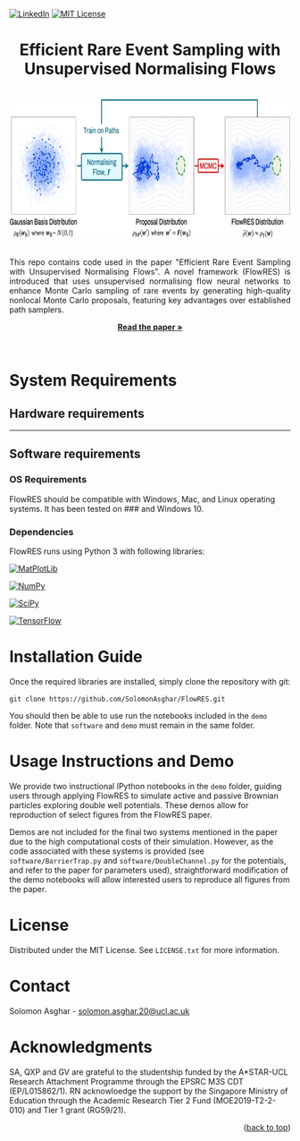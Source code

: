 <a name="readme-top"></a>

[![LinkedIn][linkedin-shield]][linkedin-url]
[![MIT License][license-shield]][license-url]

<div align="center">
  <h1 align="center">Efficient Rare Event Sampling with Unsupervised
Normalising Flows</h1>
  <br />
  <a href="https://github.com/SolomonAsghar/Efficient-Rare-Event-Sampling-with-Unsupervised-Normalising-Flows">
    <img src="FlowRES_Schematic.png" alt="FlowRES workflow schematic" height="250">
  </a>
  <p align="justify">
    <br />
    This repo contains code used in the paper "Efficient Rare Event Sampling with Unsupervised Normalising Flows". A novel framework (FlowRES) is introduced that uses unsupervised normalising flow neural networks to enhance Monte Carlo sampling of rare events by generating high-quality nonlocal Monte Carlo proposals, featuring key advantages over established path samplers. 
    <p align="center">
    <a target="_blank" href="https://arxiv.org/pdf/2401.01072.pdf"><strong>Read the paper »</strong></a>
    </p>
    <br />
  </p>
</div>

# System Requirements
## Hardware requirements
----

## Software requirements
### OS Requirements
FlowRES should be compatible with Windows, Mac, and Linux operating systems. It has been tested on ### and Windows 10.

### Dependencies
FlowRES runs using Python 3 with following libraries:

[![MatPlotLib][MatPlotLib-badge]][MatPlotLib-url]

[![NumPy][NumPy-badge]][NumPy-url]

[![SciPy][SciPy-badge]][SciPy-url]

[![TensorFlow][TensorFlow-badge]][TensorFlow-url]


# Installation Guide
Once the required libraries are installed, simply clone the repository with git:
```
git clone https://github.com/SolomonAsghar/FlowRES.git
```
You should then be able to use run the notebooks included in the `demo` folder. Note that `software` and `demo` must remain in the same folder.

# Usage Instructions and Demo

We provide two instructional IPython notebooks in the `demo` folder, guiding users through applying FlowRES to simulate active and passive Brownian particles exploring double well potentials.
These demos allow for reproduction of select figures from the FlowRES paper. 

Demos are not included for the final two systems mentioned in the paper due to the high computational costs of their simulation.
However, as the code associated with these systems is provided (see `software/BarrierTrap.py` and `software/DoubleChannel.py` for the potentials, and refer to the paper for parameters used), straightforward modification of the demo notebooks will allow interested users to reproduce all figures from the paper.

<!-- LICENSE -->
# License

Distributed under the MIT License. See `LICENSE.txt` for more information.



<!-- CONTACT -->
# Contact

Solomon Asghar - solomon.asghar.20@ucl.ac.uk


<!-- ACKNOWLEDGMENTS -->
# Acknowledgments

SA, QXP and GV are grateful to the studentship
funded by the A*STAR-UCL Research Attachment Programme through the EPSRC M3S CDT (EP/L015862/1). RN acknowloedge the support by the Singapore Ministry of Education through the Academic Research Tier 2 Fund (MOE2019-T2-2-010)
and Tier 1 grant (RG59/21).

<p align="right">(<a href="#readme-top">back to top</a>)</p>



<!-- MARKDOWN LINKS & IMAGES -->
<!-- https://www.markdownguide.org/basic-syntax/#reference-style-links -->
[contributors-shield]: https://img.shields.io/github/contributors/github_username/repo_name.svg?style=for-the-badge
[contributors-url]: https://github.com/github_username/repo_name/graphs/contributors
[forks-shield]: https://img.shields.io/github/forks/github_username/repo_name.svg?style=for-the-badge
[forks-url]: https://github.com/github_username/repo_name/network/members
[stars-shield]: https://img.shields.io/github/stars/github_username/repo_name.svg?style=for-the-badge
[stars-url]: https://github.com/github_username/repo_name/stargazers
[issues-shield]: https://img.shields.io/github/issues/github_username/repo_name.svg?style=for-the-badge
[issues-url]: https://github.com/github_username/repo_name/issues
[license-shield]: https://img.shields.io/github/license/othneildrew/Best-README-Template.svg?style=for-the-badge
[license-url]: https://github.com/SolomonAsghar/Efficient-Rare-Event-Sampling-with-Unsupervised-Normalising-Flows/blob/master/LICENSE.txt
[linkedin-shield]: https://img.shields.io/badge/-LinkedIn-black.svg?style=for-the-badge&logo=linkedin&colorB=555
[linkedin-url]: https://www.linkedin.com/in/solomon-asghar-12b3a0215/
[product-screenshot]: images/screenshot.png
[Next.js]: https://img.shields.io/badge/next.js-000000?style=for-the-badge&logo=nextdotjs&logoColor=white
[Next-url]: https://nextjs.org/
[React.js]: https://img.shields.io/badge/React-20232A?style=for-the-badge&logo=react&logoColor=61DAFB
[React-url]: https://reactjs.org/
[Vue.js]: https://img.shields.io/badge/Vue.js-35495E?style=for-the-badge&logo=vuedotjs&logoColor=4FC08D
[Vue-url]: https://vuejs.org/
[Angular.io]: https://img.shields.io/badge/Angular-DD0031?style=for-the-badge&logo=angular&logoColor=white
[Angular-url]: https://angular.io/
[Svelte.dev]: https://img.shields.io/badge/Svelte-4A4A55?style=for-the-badge&logo=svelte&logoColor=FF3E00
[Svelte-url]: https://svelte.dev/
[Laravel.com]: https://img.shields.io/badge/Laravel-FF2D20?style=for-the-badge&logo=laravel&logoColor=white
[Laravel-url]: https://laravel.com
[Bootstrap.com]: https://img.shields.io/badge/Bootstrap-563D7C?style=for-the-badge&logo=bootstrap&logoColor=white
[Bootstrap-url]: https://getbootstrap.com
[JQuery.com]: https://img.shields.io/badge/jQuery-0769AD?style=for-the-badge&logo=jquery&logoColor=white
[JQuery-url]: https://jquery.com 
[Python-badge]: https://img.shields.io/badge/python-3670A0?style=for-the-badge&logo=python&logoColor=ffdd54
[Python-url]: https://www.python.org/
[NumPy-badge]: https://img.shields.io/badge/numpy-%23013243.svg?style=for-the-badge&logo=numpy&logoColor=white
[NumPy-url]: https://numpy.org/
[TensorFlow-badge]: https://img.shields.io/badge/TensorFlow-%23FF6F00.svg?style=for-the-badge&logo=TensorFlow&logoColor=white
[TensorFlow-url]: https://www.tensorflow.org/
[Keras-badge]: https://img.shields.io/badge/Keras-%23D00000.svg?style=for-the-badge&logo=Keras&logoColor=white
[Keras-url]: https://keras.io/
[SciPy-badge]: https://img.shields.io/badge/SciPy-%230C55A5.svg?style=for-the-badge&logo=scipy&logoColor=%white
[SciPy-url]: https://scipy.org/
[MatPlotLib-badge]: https://img.shields.io/badge/Matplotlib-%23ffffff.svg?style=for-the-badge&logo=Matplotlib&logoColor=black
[MatPlotLib-url]: https://matplotlib.org/
